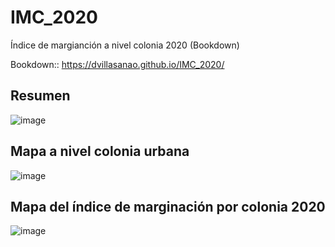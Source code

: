 # IMC_2020
Índice de margianción a nivel colonia 2020 (Bookdown)   

Bookdown:: https://dvillasanao.github.io/IMC_2020/    

## Resumen 
![image](https://github.com/dvillasanao/IMC_2020/assets/38300596/22f37021-66ec-4237-8587-14234ebfd99d)


## Mapa a nivel colonia urbana 
![image](https://github.com/dvillasanao/IMC_2020/assets/38300596/a23185c8-31ec-4894-8cbd-5d5fdc75936d)


## Mapa del índice de marginación por colonia 2020 
![image](https://github.com/dvillasanao/IMC_2020/assets/38300596/887dedfb-7476-4ec1-86d5-bbaf1688de62)






